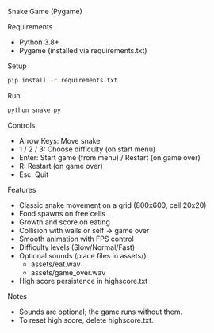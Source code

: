Snake Game (Pygame)

Requirements
- Python 3.8+
- Pygame (installed via requirements.txt)

Setup
```bash
pip install -r requirements.txt
```

Run
```bash
python snake.py
```

Controls
- Arrow Keys: Move snake
- 1 / 2 / 3: Choose difficulty (on start menu)
- Enter: Start game (from menu) / Restart (on game over)
- R: Restart (on game over)
- Esc: Quit

Features
- Classic snake movement on a grid (800x600, cell 20x20)
- Food spawns on free cells
- Growth and score on eating
- Collision with walls or self -> game over
- Smooth animation with FPS control
- Difficulty levels (Slow/Normal/Fast)
- Optional sounds (place files in assets/):
  - assets/eat.wav
  - assets/game_over.wav
- High score persistence in highscore.txt

Notes
- Sounds are optional; the game runs without them.
- To reset high score, delete highscore.txt.

